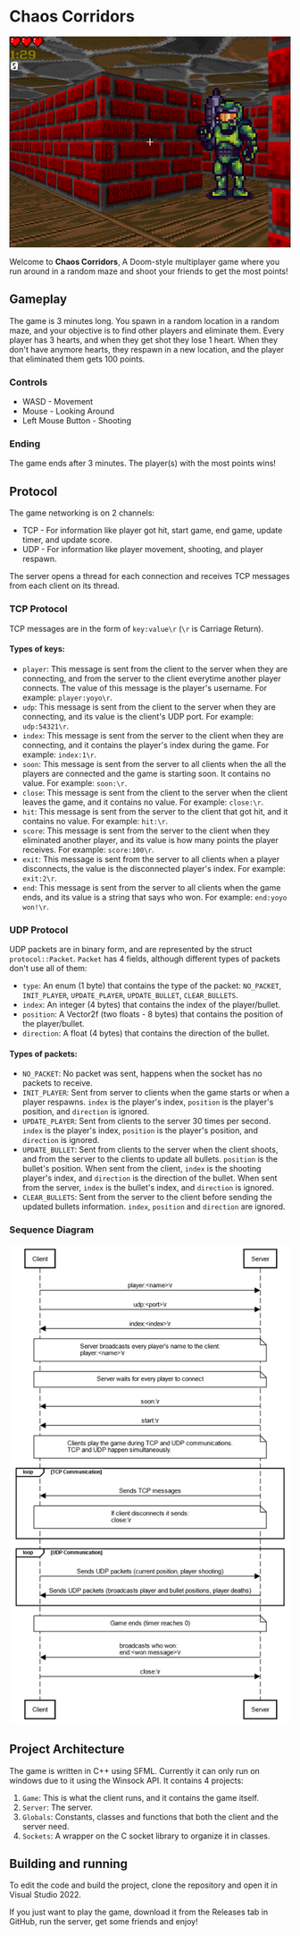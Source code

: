 # Chaos Corridors

![screenshot](screenshot.png)

Welcome to **Chaos Corridors**, A Doom-style multiplayer game where you run around in a random maze and shoot your friends to get the most points!

## Gameplay

The game is 3 minutes long. You spawn in a random location in a random maze, and your objective is to find other players and eliminate them. Every player has 3 hearts, and when they get shot they lose 1 heart. When they don't have anymore hearts, they respawn in a new location, and the player that eliminated them gets 100 points.

### Controls

 - WASD - Movement
 - Mouse - Looking Around
 - Left Mouse Button - Shooting

### Ending

The game ends after 3 minutes. The player(s) with the most points wins!

## Protocol

The game networking is on 2 channels:
 - TCP - For information like player got hit, start game, end game, update timer, and update score.
 - UDP - For information like player movement, shooting, and player respawn.

The server opens a thread for each connection and receives TCP messages from each client on its thread.

### TCP Protocol

TCP messages are in the form of `key:value\r` (`\r` is Carriage Return).

#### Types of keys:

 - `player`: This message is sent from the client to the server when they are connecting, and from the server to the client everytime another player connects. The value of this message is the player's username. For example: `player:yoyo\r`.
 - `udp`: This message is sent from the client to the server when they are connecting, and its value is the client's UDP port. For example: `udp:54321\r`.
 - `index`: This message is sent from the server to the client when they are connecting, and it contains the player's index during the game. For example: `index:1\r`.
 - `soon`: This message is sent from the server to all clients when the all the players are connected and the game is starting soon. It contains no value. For example: `soon:\r`.
 - `close`: This message is sent from the client to the server when the client leaves the game, and it contains no value. For example: `close:\r`.
 - `hit`: This message is sent from the server to the client that got hit, and it contains no value. For example: `hit:\r`.
 - `score`: This message is sent from the server to the client when they eliminated another player, and its value is how many points the player receives. For example: `score:100\r`.
 - `exit`: This message is sent from the server to all clients when a player disconnects, the value is the disconnected player's index. For example: `exit:2\r`.
 - `end`: This message is sent from the server to all clients when the game ends, and its value is a string that says who won. For example: `end:yoyo won!\r`.

### UDP Protocol

UDP packets are in binary form, and are represented by the struct `protocol::Packet`. `Packet` has 4 fields, although different types of packets don't use all of them:
 - `type`: An enum (1 byte) that contains the type of the packet: `NO_PACKET`, `INIT_PLAYER`, `UPDATE_PLAYER`, `UPDATE_BULLET`, `CLEAR_BULLETS`.
 - `index`: An integer (4 bytes) that contains the index of the player/bullet.
 - `position`: A Vector2f (two floats - 8 bytes) that contains the position of the player/bullet.
 - `direction`: A float (4 bytes) that contains the direction of the bullet.

#### Types of packets:

 - `NO_PACKET`: No packet was sent, happens when the socket has no packets to receive.
 - `INIT_PLAYER`: Sent from server to clients when the game starts or when a player respawns. `index` is the player's index, `position` is the player's position, and `direction` is ignored.
 - `UPDATE_PLAYER`: Sent from clients to the server 30 times per second. `index` is the player's index, `position` is the player's position, and `direction` is ignored.
 - `UPDATE_BULLET`: Sent from clients to the server when the client shoots, and from the server to the clients to update all bullets. `position` is the bullet's position. When sent from the client, `index` is the shooting player's index, and `direction` is the direction of the bullet. When sent from the server, `index` is the bullet's index, and `direction` is ignored.
 - `CLEAR_BULLETS`: Sent from the server to the client before sending the updated bullets information. `index`, `position` and `direction` are ignored.

### Sequence Diagram

![sequence diagram](sequence.png)

## Project Architecture

The game is written in C++ using SFML. Currently it can only run on windows due to it using the Winsock API. It contains 4 projects:

1. `Game`: This is what the client runs, and it contains the game itself.
2. `Server`: The server.
3. `Globals`: Constants, classes and functions that both the client and the server need.
4. `Sockets`: A wrapper on the C socket library to organize it in classes.

## Building and running

To edit the code and build the project, clone the repository and open it in Visual Studio 2022.

If you just want to play the game, download it from the Releases tab in GitHub, run the server, get some friends and enjoy!